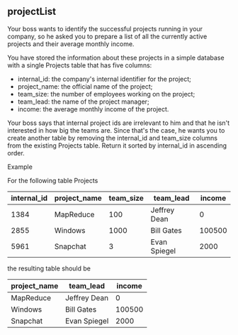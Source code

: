 ## projectList

Your boss wants to identify the successful projects running in your company, so he asked you to prepare a list of all the currently active projects and their average monthly income.

You have stored the information about these projects in a simple database with a single Projects table that has five columns:

- internal_id: the company's internal identifier for the project;
- project_name: the official name of the project;
- team_size: the number of employees working on the project;
- team_lead: the name of the project manager;
- income: the average monthly income of the project.

Your boss says that internal project ids are irrelevant to him and that he isn't interested in how big the teams are. Since that's the case, he wants you to create another table by removing the internal_id and team_size columns from the existing Projects table. Return it sorted by internal_id in ascending order.

Example

For the following table Projects

| internal_id | project_name | team_size | team_lead | income |
|---|---|---|---|---|
| 1384 | MapReduce | 100 | Jeffrey Dean | 0 |
| 2855 | Windows | 1000 | Bill Gates | 100500 |
| 5961 | Snapchat | 3 | Evan Spiegel | 2000 |

the resulting table should be

| project_name | team_lead | income |
|---|---|---|
| MapReduce | Jeffrey Dean | 0 |
| Windows | Bill Gates | 100500 |
| Snapchat | Evan Spiegel | 2000 |
